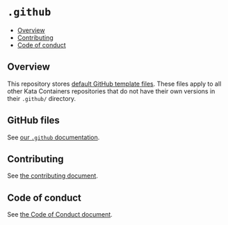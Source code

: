 # `.github`

* [Overview](#overview)
* [Contributing](#contributing)
* [Code of conduct](#code-of-conduct)

## Overview

This repository stores
[default GitHub template files](https://help.github.com/en/articles/creating-a-default-community-health-file-for-your-organization).
These files apply to all other Kata Containers repositories that do not have
their own versions in their `.github/` directory.

## GitHub files

See [our `.github` documentation](.github).

## Contributing

See [the contributing document](CONTRIBUTING.md).

## Code of conduct

See [the Code of Conduct document](CODE_OF_CONDUCT.md).
